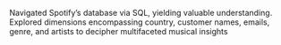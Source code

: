 Navigated Spotify’s database via SQL, yielding valuable understanding. Explored dimensions encompassing country,
customer names, emails, genre, and artists to decipher multifaceted musical insights
